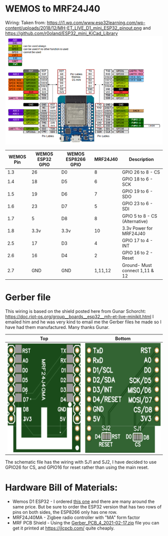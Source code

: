 # WEMOS to MRF24J40

Wiring:
Taken from: https://i1.wp.com/www.esp32learning.com/wp-content/uploads/2018/12/MH-ET_LIVE_D1_mini_ESP32_pinout.png and 
https://github.com/r0oland/ESP32_mini_KiCad_Library
![alt text](./MH-ET_LIVE_D1_mini_ESP32_pinout.png)

|WEMOS Pin|WEMOS ESP32 GPIO|WEMOS ESP8266 GPIO|MRF24J40|Description|
|--|--|--|--|--|
1.3|26|D0|8|GPIO 26 to 8 - CS|
1.4|18|D5|6|GPIO 18 to 6 - SCK|
1.5|19|D6|7|GPIO 19 to 6 - SDO|
1.6|23|D7|5|GPIO 23 to 6 - SDI|
1.7|5|D8|8|GPIO 5 to 8 - CS (Alternative)|
1.8|3.3v|3.3v|10|3.3v Power for MRF24J40|
2.5|17|D3|4|GPIO 17 to 4 - INT|
2.6|16|D4|2|GPIO 16 to 2 - Reset|
2.7|GND|GND|1,11,12|Ground- Must connect 1,11 & 12|

# Gerber file

This wiring is based on the shield posted here from Gunar Schorcht:
https://doc.riot-os.org/group__boards__esp32__mh-et-live-minikit.html
I emailed him and he was very kind to email me the Gerber files he made so I have had them manufactured. Many thanks Gunar.

|Top|Bottom|
|--|--|
<img src="./Gerber-top.svg" height="350">|<img src="./Gerber-bottom.svg" height="350">|

The schematic file has the wiring with SJ1 and SJ2, I have decided to use GPIO26 for CS, and GPIO16 for reset rather than using the main reset.

# Hardware Bill of Materials:

 - Wemos D1 ESP32 - I ordered [this one](https://www.aliexpress.com/item/32858054775.htmlhttps://www.aliexpress.com/item/32858054775.html) and there are many around the same price. But be sure to order the ESP32 version that has two rows of pins on both sides, the ESP8266 only has one row.
 - MRF24J40MA - Zigbee radio controller with "MA" form factor
 - MRF PCB Shield - Using the [Gerber_PCB_4_2021-02-17.zip](./Gerber_PCB_4_2021-02-17.zip) file you can get it printed at https://jlcpcb.com/ quite cheaply.
